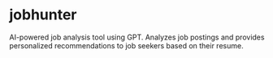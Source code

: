 # jobhunter
AI-powered job analysis tool using GPT. Analyzes job postings and provides personalized recommendations to job seekers based on their resume.
